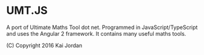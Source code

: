 # UMT.JS
A port of Ultimate Maths Tool dot net. Programmed in JavaScript/TypeScript and uses the Angular 2 framework. It contains many useful maths tools.

(C) Copyright 2016 Kai Jordan
